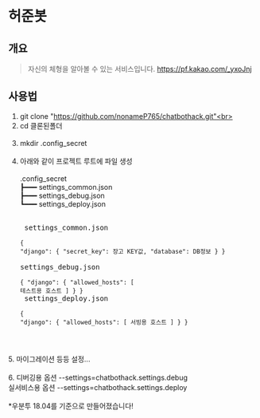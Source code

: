 # 허준봇

## 개요

> 자신의 체형을 알아볼 수 있는 서비스입니다.
https://pf.kakao.com/_yxoJnj

## 사용법


1. git clone "https://github.com/nonameP765/chatbothack.git"<br><br>
2. cd 클론된폴더<br><br>
3. mkdir .config_secret<br><br>
4. 아래와 같이 프로젝트 루트에 파일 생성<br><br>
 .config_secret<br>
┣━━━ settings_common.json<br>
┣━━━ settings_debug.json<br>
┗━━━ settings_deploy.json<br><br><pre>
settings_common.json<br><br><code>{
  "django": {
    "secret_key": 장고 KEY값,
    "database": DB정보
  }
}
</code><br>
settings_debug.json<br><br><code>{
  "django": {
    "allowed_hosts": [
      테스트용 호스트
    ]
  }
}
</code><br>
settings_deploy.json<br><br><code>{
  "django": {
    "allowed_hosts": [
      서빙용 호스트
    ]
  }
}
</code>
</pre>5. 마이그레이션 등등 설정...<br><br>
6. 디버깅용 옵션 --settings=chatbothack.settings.debug <br>
실서비스용 옵션 --settings=chatbothack.settings.deploy
<br><br>
*우분투 18.04를 기준으로 만들어졌습니다!